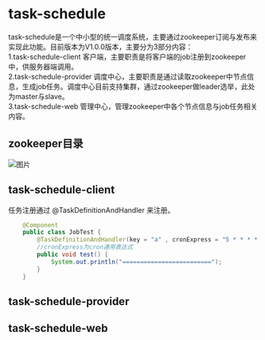 # task-schedule
task-schedule是一个中小型的统一调度系统，主要通过zookeeper订阅与发布来实现此功能。目前版本为V1.0.0版本，主要分为3部分内容：  
1.task-schedule-client   客户端，主要职责是将客户端的job注册到zookeeper中，供服务器端调用。  
2.task-schedule-provider 调度中心，主要职责是通过读取zookeeper中节点信息，生成job任务。调度中心目前支持集群，通过zookeeper做leader选举，此处为master与slave。  
3.task-schedule-web      管理中心，管理zookeeper中各个节点信息与job任务相关内容。  

## zookeeper目录 
![图片](https://github.com/tryndamere/task-schedule/raw/master/image.png)

## task-schedule-client
任务注册通过 @TaskDefinitionAndHandler 来注册。

```java
    @Component
    public class JobTest {
        @TaskDefinitionAndHandler(key = "a" , cronExpress = "5 * * * * ?")
        //cronExpress为cron通用表达式
        public void test() {
            System.out.println("=========================");
        }    
    }
```

## task-schedule-provider


## task-schedule-web



